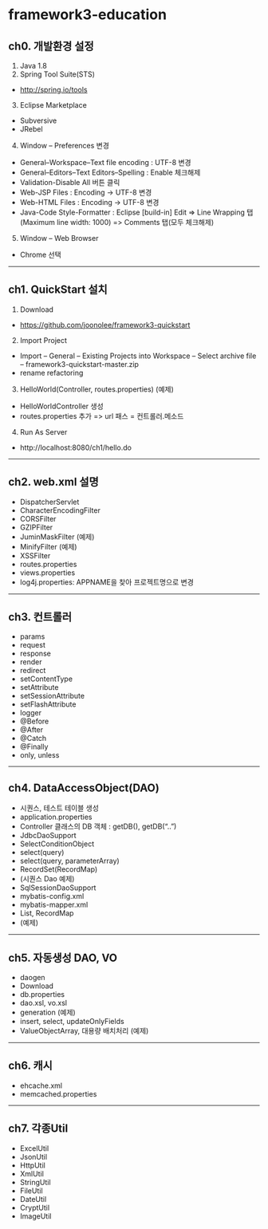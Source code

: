 # framework3-education

## ch0. 개발환경 설정

1) Java 1.8
2) Spring Tool Suite(STS)
  - http://spring.io/tools
3) Eclipse Marketplace
  - Subversive
  - JRebel
4) Window – Preferences 변경
  - General–Workspace–Text file encoding : UTF-8 변경
  - General–Editors–Text Editors–Spelling : Enable 체크해제
  - Validation-Disable All 버튼 클릭
  - Web-JSP Files : Encoding -> UTF-8 변경
  - Web-HTML Files : Encoding -> UTF-8 변경
  - Java-Code Style-Formatter : Eclipse [build-in] Edit
    => Line Wrapping 탭(Maximum line width: 1000)
    => Comments 탭(모두 체크해제)
5) Window – Web Browser
  - Chrome 선택
---

## ch1. QuickStart 설치

1) Download
  - https://github.com/joonolee/framework3-quickstart
2) Import Project
  - Import – General – Existing Projects into Workspace – Select archive file – framework3-quickstart-master.zip
  - rename refactoring
3) HelloWorld(Controller, routes.properties) (예제)
  - HelloWorldController 생성
  - routes.properties 추가 => url 패스 = 컨트롤러.메소드
4) Run As Server
  - http://localhost:8080/ch1/hello.do
---

## ch2. web.xml 설명

- DispatcherServlet
- CharacterEncodingFilter
- CORSFilter
- GZIPFilter
- JuminMaskFilter (예제)
- MinifyFilter (예제)
- XSSFilter
- routes.properties
- views.properties
- log4j.properties: APPNAME을 찾아 프로젝트명으로 변경
---

## ch3. 컨트롤러

- params
- request
- response
- render
- redirect
- setContentType
- setAttribute
- setSessionAttribute
- setFlashAttribute
- logger
- @Before
- @After
- @Catch
- @Finally
- only, unless
---

## ch4. DataAccessObject(DAO)
- 시퀀스, 테스트 테이블 생성
- application.properties
- Controller 클래스의 DB 객체 : getDB(), getDB(“..”)
- JdbcDaoSupport
- SelectConditionObject
- select(query)
- select(query, parameterArray)
- RecordSet(RecordMap)
- (시퀀스 Dao 예제)
- SqlSessionDaoSupport
- mybatis-config.xml
- mybatis-mapper.xml
- List<RecordMap>, RecordMap
- (예제)
---

## ch5. 자동생성 DAO, VO

- daogen
- Download
- db.properties
- dao.xsl, vo.xsl
- generation (예제)
- insert, select, updateOnlyFields
- ValueObjectArray, 대용량 배치처리 (예제)
---

## ch6. 캐시

- ehcache.xml
- memcached.properties
---

## ch7. 각종Util

- ExcelUtil
- JsonUtil
- HttpUtil
- XmlUtil
- StringUtil
- FileUtil
- DateUtil
- CryptUtil
- ImageUtil
